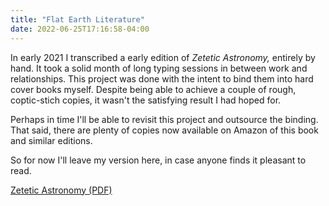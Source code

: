 ```yaml
---
title: "Flat Earth Literature"
date: 2022-06-25T17:16:58-04:00
---
```


In early 2021 I transcribed a early edition of *Zetetic Astronomy,* entirely by hand. It took a solid month of long typing sessions in between work and relationships. This project was done with the intent to bind them into hard cover books myself. Despite being able to achieve a couple of rough, coptic-stich copies, it wasn't the satisfying result I had hoped for. 

Perhaps in time I'll be able to revisit this project and outsource the binding. That said, there are plenty of copies now available on Amazon of this book and similar editions. 

So for now I'll leave my version here, in case anyone finds it pleasant to read.

[Zetetic Astronomy (PDF)](/doc/zet.pdf)

